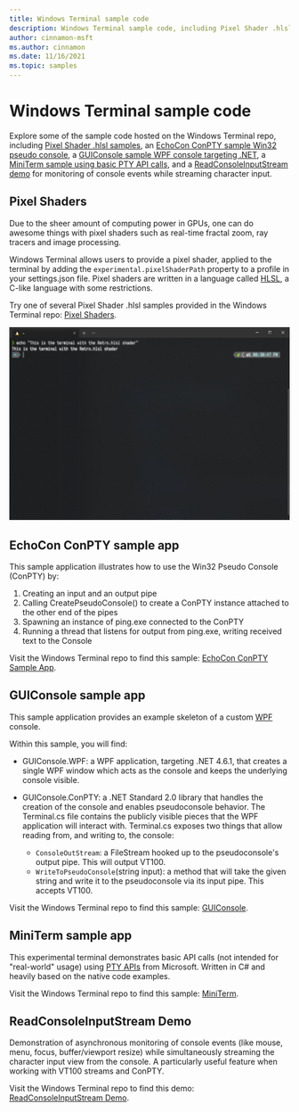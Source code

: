 ```yaml
---
title: Windows Terminal sample code
description: Windows Terminal sample code, including Pixel Shader .hlsl samples, an EchoCon ConPTY sample Win32 pseudo console, a GUIConsole sample WPF console targeting .NET, a MiniTerm sample using basic PTY API calls, and a ReadConsoleInputStream demo for monitoring of console events while streaming character input.
author: cinnamon-msft
ms.author: cinnamon
ms.date: 11/16/2021
ms.topic: samples
---
```


# Windows Terminal sample code

Explore some of the sample code hosted on the Windows Terminal repo, including [Pixel Shader .hlsl samples](#pixel-shaders), an [EchoCon ConPTY sample Win32 pseudo console](#echocon-conpty-sample-app), a [GUIConsole sample WPF console targeting .NET](#guiconsole-sample-app), a [MiniTerm sample using basic PTY API calls](#miniterm-sample-app), and a [ReadConsoleInputStream demo](#readconsoleinputstream-demo) for monitoring of console events while streaming character input.

## Pixel Shaders

Due to the sheer amount of computing power in GPUs, one can do awesome things with pixel shaders such as real-time fractal zoom, ray tracers and image processing.

Windows Terminal allows users to provide a pixel shader, applied to the terminal by adding the `experimental.pixelShaderPath` property to a profile in your settings.json file. Pixel shaders are written in a language called [HLSL](https://github.com/microsoft/terminal/tree/main/samples/PixelShaders#hlsl), a C-like language with some restrictions.

Try one of several Pixel Shader .hlsl samples provided in the Windows Terminal repo: [Pixel Shaders](https://github.com/microsoft/terminal/tree/main/samples/PixelShaders).

![Terminal Retro Pixel Shader sample](./images/terminalretro.png)

## EchoCon ConPTY sample app

This sample application illustrates how to use the Win32 Pseudo Console (ConPTY) by:

1. Creating an input and an output pipe
2. Calling CreatePseudoConsole() to create a ConPTY instance attached to the other end of the pipes
3. Spawning an instance of ping.exe connected to the ConPTY
4. Running a thread that listens for output from ping.exe, writing received text to the Console

Visit the Windows Terminal repo to find this sample: [EchoCon ConPTY Sample App](https://github.com/microsoft/terminal/tree/main/samples/ConPTY/EchoCon).

## GUIConsole sample app

This sample application provides an example skeleton of a custom [WPF](/dotnet/desktop/wpf/overview/) console.

Within this sample, you will find:

- GUIConsole.WPF: a WPF application, targeting .NET 4.6.1, that creates a single WPF window which acts as the console and keeps the underlying console visible.

- GUIConsole.ConPTY: a .NET Standard 2.0 library that handles the creation of the console and enables pseudoconsole behavior. The Terminal.cs file contains the publicly visible pieces that the WPF application will interact with. Terminal.cs exposes two things that allow reading from, and writing to, the console:

  - `ConsoleOutStream`: a FileStream hooked up to the pseudoconsole's output pipe. This will output VT100.
  - `WriteToPseudoConsole`(string input): a method that will take the given string and write it to the pseudoconsole via its input pipe. This accepts VT100.

Visit the Windows Terminal repo to find this sample: [GUIConsole](https://github.com/microsoft/terminal/tree/main/samples/ConPTY/GUIConsole).

## MiniTerm sample app

This experimental terminal demonstrates basic API calls (not intended for "real-world" usage) using [PTY APIs](/windows/console/creating-a-pseudoconsole-session) from Microsoft. Written in C# and heavily based on the native code examples.

Visit the Windows Terminal repo to find this sample: [MiniTerm](https://github.com/microsoft/terminal/tree/main/samples/ConPTY/MiniTerm).

## ReadConsoleInputStream Demo

Demonstration of asynchronous monitoring of console events (like mouse, menu, focus, buffer/viewport resize) while simultaneously streaming the character input view from the console. A particularly useful feature when working with VT100 streams and ConPTY.

Visit the Windows Terminal repo to find this demo: [ReadConsoleInputStream Demo](https://github.com/microsoft/terminal/tree/main/samples/ReadConsoleInputStream).
